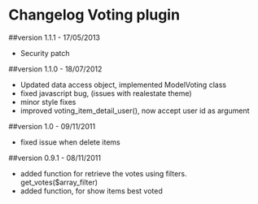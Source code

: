 Changelog Voting plugin 
=========================

##version 1.1.1 - 17/05/2013

* Security patch

##version 1.1.0 - 18/07/2012

* Updated data access object, implemented ModelVoting class
* fixed javascript bug, (issues with realestate theme)
* minor style fixes
* improved voting_item_detail_user(), now accept user id as argument

##version 1.0 - 09/11/2011

* fixed issue when delete items

##version 0.9.1 - 08/11/2011

* added function for retrieve the votes using filters. get_votes($array_filter)
* added function, for show items best voted 

